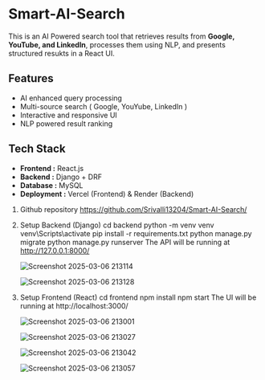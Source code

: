 # Smart-AI-Search

This is an AI Powered search tool that retrieves results from **Google, YouTube, and LinkedIn**, processes them using NLP, and presents structured resukts in a React UI.

## Features
- AI enhanced query processing
- Multi-source search ( Google, YouYube, LinkedIn )
- Interactive and responsive UI
- NLP powered result ranking

## Tech Stack
- **Frontend :** React.js
- **Backend :** Django + DRF
- **Database :** MySQL
- **Deployment :** Vercel (Frontend) & Render (Backend)

1. Github repository
   https://github.com/Srivalli13204/Smart-AI-Search/

2. Setup Backend (Django)
   cd backend
   python -m venv venv
   venv\Scripts\activate
   pip install -r requirements.txt
   python manage.py migrate
   python manage.py runserver
   The API will be running at http://127.0.0.1:8000/
   
   ![Screenshot 2025-03-06 213114](https://github.com/user-attachments/assets/92bbdc53-4005-40b1-b194-4cd20622eef7)
   
   ![Screenshot 2025-03-06 213128](https://github.com/user-attachments/assets/17791418-6579-4c39-a697-34a284e21cc2)


4. Setup Frontend (React)
   cd frontend
   npm install
   npm start
   The UI will be running at http://localhost:3000/
      
   ![Screenshot 2025-03-06 213001](https://github.com/user-attachments/assets/e8fe98d9-f6ee-4f9a-9294-e4de6f70628f)

   ![Screenshot 2025-03-06 213027](https://github.com/user-attachments/assets/da98db08-d8bc-47ba-886e-8232c8f5cb3a)

   ![Screenshot 2025-03-06 213042](https://github.com/user-attachments/assets/c8549335-5bd6-441d-8fbb-b91113e6d01b)

   ![Screenshot 2025-03-06 213057](https://github.com/user-attachments/assets/5d6cc49c-3d60-49e0-8e0f-02c66c09b5d1)
